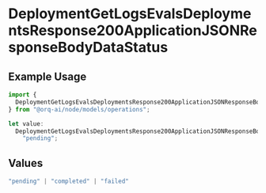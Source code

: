 # DeploymentGetLogsEvalsDeploymentsResponse200ApplicationJSONResponseBodyDataStatus

## Example Usage

```typescript
import {
  DeploymentGetLogsEvalsDeploymentsResponse200ApplicationJSONResponseBodyDataStatus,
} from "@orq-ai/node/models/operations";

let value:
  DeploymentGetLogsEvalsDeploymentsResponse200ApplicationJSONResponseBodyDataStatus =
    "pending";
```

## Values

```typescript
"pending" | "completed" | "failed"
```